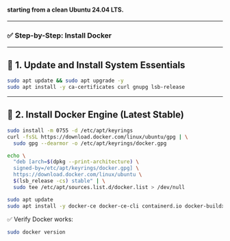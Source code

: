 #### starting from a **clean Ubuntu 24.04 LTS**.

---

### ✅ Step-by-Step: Install Docker

---

## 🧱 1. Update and Install System Essentials

```bash
sudo apt update && sudo apt upgrade -y
sudo apt install -y ca-certificates curl gnupg lsb-release
```

---

## 🐳 2. Install Docker Engine (Latest Stable)

```bash
sudo install -m 0755 -d /etc/apt/keyrings
curl -fsSL https://download.docker.com/linux/ubuntu/gpg | \
  sudo gpg --dearmor -o /etc/apt/keyrings/docker.gpg

echo \
  "deb [arch=$(dpkg --print-architecture) \
  signed-by=/etc/apt/keyrings/docker.gpg] \
  https://download.docker.com/linux/ubuntu \
  $(lsb_release -cs) stable" | \
  sudo tee /etc/apt/sources.list.d/docker.list > /dev/null

sudo apt update
sudo apt install -y docker-ce docker-ce-cli containerd.io docker-buildx-plugin docker-compose-plugin
```

✅ Verify Docker works:

```bash
sudo docker version
```